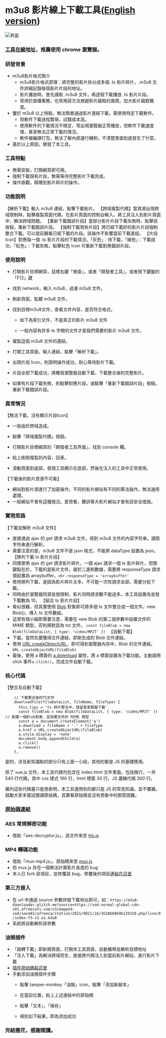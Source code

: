 # m3u8 影片線上下載工具([English version](https://github.com/SAOJSM/m3u8-downloader-cht/blob/master/README-EN.md))

![界面](https://raw.githubusercontent.com/SAOJSM/m3u8-downloader-cht/aaf80dcbdd9b2e6dc06370f4589a3a9dd2fb7e8b/m3u8-downloader-cht%20en.jpg)
### [工具在線地址](https://m3u8-downloader-cht.glitch.me)，推薦使用 chrome 瀏覽器。

### 研發背景
- m3u8影片格式簡介
    - m3u8影片格式原理：將完整的影片拆分成多個 .ts 影片碎片，.m3u8 文件詳細記錄每個影片片段的地址。
    - 影片播放時，會先讀取 .m3u8 文件，再逐個下載播放 .ts 影片片段。
    - 常用於直播業務，也常用該方法規避影片竊取的風險。加大影片竊取難度。
- 鑒於 m3u8 以上特點，無法簡單通過影片連結下載，需使用特定下載軟件。
    - 但軟件下載過程繁瑣，試錯成本高。
    - 使用軟件的下載情況不穩定，常出現瀏覽器正常播放，但軟件下載速度慢，甚至無法正常下載的情況。
    - 軟件被編譯打包，無法了解內部運行機制，不清楚里面到底發生了什麼。
- 基於以上原因，開發了本工具。

### 工具特點
- 無需安裝，打開網頁即可用。
- 強制下載現有片段，無需等待完整影片下載完成。
- 操作直觀，精確到影片碎片的操作。


### 功能說明
【解析下載】輸入 m3u8 連結，點擊下載影片。
【跨域複製代碼】當資源出現跨域限制時，點擊複製頁面代碼，在影片頁面的控制台輸入。將工具注入到影片頁面中，解決跨域問題。
【重新下載錯誤片段】當部分影片片段下載失敗時，點擊該按鈕，重新下載錯誤片段。
【強制下載現有片段】將已經下載好的影片片段強制整合下載。可以提前觀看已經下載的片段。該操作不影響當前下載進程。
【片段Icon】對應每一個 .ts 影片片段的下載情況。「灰色」：待下載，「綠色」：下載成功，「紅色」：下載失敗。點擊紅色 Icon 可重新下載對應錯誤片段。

### 使用說明
- 打開影片目標網頁，鼠標右鍵「檢查」，或者「開發者工具」，或者按下鍵盤的「F12」鍵
- 找到 network，輸入 m3u8，過濾 m3u8 文件。
- 刷新頁面，監聽 m3u8 文件。

- 找到目標m3u8文件，查看文件內容，是否符合格式。
    - 如下為索引文件，不是真正的影片 m3u8 文件

    - 一般內容有許多 ts 字眼的文件才是我們需要的影片 m3u8 文件。

- 複製這個 m3u8 文件的連結。

- 打開工具頁面，輸入連結，點擊「解析下載」。
- 出現片段 Icon，則證明操作成功，耐心等待影片下載。
- 片段全部下載成功，將觸發瀏覽器自動下載，下載整合後的完整影片。
- 如果有片段下載失敗，則點擊對應片段，或點擊「重新下載錯誤片段」按鈕。重新下載錯誤片段。

### 異常情況
【無法下載，沒有顯示片段Icon】
  - 一般由於跨域造成。
  - 點擊「跨域複製代碼」按鈕。
  - 打開影片目標網頁的「開發者工具界面」，找到 console 欄。

  - 貼上剛剛複製的內容，回車。
  - 滾動頁面到底部，發現工具顯示在底部。然後在注入的工具中正常使用。

【下載後的影片資源不可看】
  - 網站對影片源進行了加密操作。不同的影片網站有不同的算法操作。無法通用處理。
  - 一般網站不會有這種情況。愛奇藝，騰訊等大影片網站才會有該安全措施。

### 實現思路
【下載並解析 m3u8 文件】
- 直接通過 ajax 的 get 請求 m3u8 文件。得到 m3u8 文件的內容字符串。讀取字符串進行解析。
- 需要注意的是，m3u8 文件不是 json 格式，不能將 dataType 設置為 json。
【隊列下載 ts 影片片段】
- 同樣使用 ajax 的 get 請求影片碎片，一個 ajax 請求一個 ts 影片碎片，但關鍵點在於，下載的是影片文件，屬於二進制數據，需要將 responseType 請求頭設置為 arraybuffer。```xhr.responseType = 'arraybuffer'```
- 使用隊列下載，是因為影片碎片太多，不可能一次性請求全部。需要分批下載。
- 同時由於瀏覽器同源並發限制，影片同時請求數不能過多。本工具設置為並發下載數為 10。
【組合 ts 影片片段】
- 看似很難，但其實使用 [Blob](https://developer.mozilla.org/zh-CN/docs/Web/API/Blob) 對象即可將多個 ts 文件整合成一個文件。new Blob()，傳入 ts 文件數組。
- 這里有個小細節需要注意，需要在 new Blob 的第二個參數中設置文件的 MIME 類型，否則將默認為 txt 文件。 ```const fileBlob = new Blob(fileDataList, { type: 'video/MP2T' }) ```
【自動下載】
- 下載，當然先要獲得文件連結，即剛生成的 Blob 文件連結。
- 使用 [URL.createObjectURL](https://developer.mozilla.org/zh-CN/docs/Web/API/URL/createObjectURL)，即可得到瀏覽器內存中，Blob 的文件連結。```URL.createObjectURL(fileBlob)```
- 最後，使用 a 標簽的 [a.download](https://developer.mozilla.org/zh-CN/docs/Web/HTML/Element/a) 屬性，將 a 標簽設置為下載功能。主動調用 click 事件```a.click()```。完成文件自動下載。

### 核心代碼
【整合及自動下載】

```
    // 下載整合後的TS文件
    downloadFile(fileDataList, fileName, fileType) {
      this.tips = 'ts 碎片整合中，請留意瀏覽器下載'
      const fileBlob = new Blob(fileDataList, { type: 'video/MP2T' }) // 創建一個Blob對象，並設置文件的 MIME 類型
      const a = document.createElement('a')
      a.download = fileName + '.' + fileType
      a.href = URL.createObjectURL(fileBlob)
      a.style.display = 'none'
      document.body.appendChild(a)
      a.click()
      a.remove()
    },
```

是的，涉及新知識點的部分只有上面一小段，其他的都是 JS 的基礎應用。

除了 vue.js 文件，本工具代碼均包含在 index.html 文件里面。包括換行，一共 540 行代碼，其中 css 樣式 190 行，html 標簽 30 行。JS 邏輯代碼 300 行。

羅列這些代碼量只是想表明，本工具運用到的都只是 JS 的常見知識，並不覆雜。鼓勵大家多嘗試閱讀原始碼，其實看原始碼並沒有想象中的那麼困難。

### [原始碼連結](https://github.com/SAOJSM/m3u8-downloader-cht/blob/master/index.html)

### AES 常規解密功能
- 借助「aes-decryptor.js」，該文件來至 [hls.js](https://github.com/video-dev/hls.js)

### MP4 轉碼功能
- 借助「mux-mp4.js」，原始碼來至 [mux.js](https://github.com/videojs/mux.js#mp4)
- 但 mux.js 存在一個無法計算影片長度的 bug
- 本人已 fork 該項目，並修覆該 bug，修覆後的項目[連結在這里](https://github.com/Momo707577045/mux.js)

### 第三方接入
- 在 url 中通過 source 參數拼接下載地址即可，如：```https://m3u8-downloader.glitch.me?source=https://vod-normal-global-cdn-z01.afreecatv.com/v3/mapped-vod/save01/afreeca/station/2021/0811/16/1628668696129310.php/live/0/index-f3-v1-a1.m3u8```
- 系統將自動解析該參數

### 油猴插件

- 「跳轉下載」即新開頁面，打開本工具頁面，自動攜帶並解析目標地址
- 「注入下載」為解決跨域而生，直接將代碼注入到當前影片網站，進行影片下載
- [插件原始碼點這里]( https://github.com/SAOJSM/m3u8-downloader-cht/blob/master/tamper-monkey.js)
- 手動添加油猴插件步驟
  - 點擊 tamper-monkey「油猴」icon，點擊「添加新腳本」

  - 在當前位置，貼上上述連結中的原始碼

  - 點擊「文本」，「保存」

  - 得到如下結果，即為添加成功

### 完結撒花，感謝閱讀。

